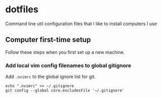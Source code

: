 # dotfiles
Command line util configuration files that I like to install computers I use

## Computer first-time setup

Follow these steps when you first set up a new machine.

### Add local vim config filenames to global gitignore

Add `.nvimrc` to the global ignore list for git.

```
echo ".nvimrc" >> ~/.gitignore
git config --global core.excludesFile '~/.gitignore'
```

